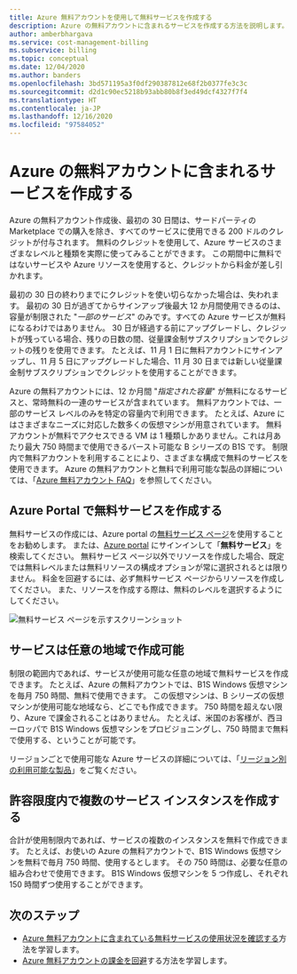 ```yaml
---
title: Azure 無料アカウントを使用して無料サービスを作成する
description: Azure の無料アカウントに含まれるサービスを作成する方法を説明します。 これらのサービスは、利用可能な任意のリージョンで作成できます。
author: amberbhargava
ms.service: cost-management-billing
ms.subservice: billing
ms.topic: conceptual
ms.date: 12/04/2020
ms.author: banders
ms.openlocfilehash: 3bd571195a3f0df290387812e68f2b0377fe3c3c
ms.sourcegitcommit: d2d1c90ec5218b93abb80b8f3ed49dcf4327f7f4
ms.translationtype: HT
ms.contentlocale: ja-JP
ms.lasthandoff: 12/16/2020
ms.locfileid: "97584052"
---
```

# <a name="create-services-included-with-azure-free-account"></a>Azure の無料アカウントに含まれるサービスを作成する

Azure の無料アカウント作成後、最初の 30 日間は、サードパーティの Marketplace での購入を除き、すべてのサービスに使用できる 200 ドルのクレジットが付与されます。 無料のクレジットを使用して、Azure サービスのさまざまなレベルと種類を実際に使ってみることができます。 この期間中に無料ではないサービスや Azure リソースを使用すると、クレジットから料金が差し引かれます。

最初の 30 日の終わりまでにクレジットを使い切らなかった場合は、失われます。 最初の 30 日が過ぎてからサインアップ後最大 12 か月間使用できるのは、容量が制限された "*一部のサービス*" のみです。すべての Azure サービスが無料になるわけではありません。 30 日が経過する前にアップグレードし、クレジットが残っている場合、残りの日数の間、従量課金制サブスクリプションでクレジットの残りを使用できます。 たとえば、11 月 1 日に無料アカウントにサインアップし、11 月 5 日にアップグレードした場合、11 月 30 日までは新しい従量課金制サブスクリプションでクレジットを使用することができます。 

Azure の無料アカウントには、12 か月間 "*指定された容量*" が無料になるサービスと、常時無料の一連のサービスが含まれています。 無料アカウントでは、一部のサービス レベルのみを特定の容量内で利用できます。 たとえば、Azure にはさまざまなニーズに対応した数多くの仮想マシンが用意されています。 無料アカウントが無料でアクセスできる VM は 1 種類しかありません。これは月あたり最大 750 時間まで使用できるバースト可能な B シリーズの B1S です。 制限内で無料アカウントを利用することにより、さまざまな構成で無料のサービスを使用できます。 Azure の無料アカウントと無料で利用可能な製品の詳細については、「[Azure 無料アカウント FAQ](https://azure.microsoft.com/free/free-account-faq/)」を参照してください。

## <a name="create-free-services-in-the-azure-portal"></a>Azure Portal で無料サービスを作成する

無料サービスの作成には、Azure portal の[無料サービス ページ](https://go.microsoft.com/fwlink/?linkid=859151)を使用することをお勧めします。 または、[Azure portal](https://portal.azure.com) にサインインして「**無料サービス**」を検索してください。 無料サービス ページ以外でリソースを作成した場合、既定では無料レベルまたは無料リソースの構成オプションが常に選択されるとは限りません。 料金を回避するには、必ず無料サービス ページからリソースを作成してください。 また、リソースを作成する際は、無料のレベルを選択するようにしてください。

![無料サービス ページを示すスクリーンショット](./media/create-free-services/billing-freeservices-grid.png)

## <a name="services-can-be-created-in-any-region"></a>サービスは任意の地域で作成可能

制限の範囲内であれば、サービスが使用可能な任意の地域で無料サービスを作成できます。 たとえば、Azure の無料アカウントでは、B1S Windows 仮想マシンを毎月 750 時間、無料で使用できます。 この仮想マシンは、B シリーズの仮想マシンが使用可能な地域なら、どこでも作成できます。 750 時間を超えない限り、Azure で課金されることはありません。 たとえば、米国のお客様が、西ヨーロッパで B1S Windows 仮想マシンをプロビジョニングし、750 時間まで無料で使用する、ということが可能です。

リージョンごとで使用可能な Azure サービスの詳細については、「[リージョン別の利用可能な製品](https://azure.microsoft.com/regions/services/)」をご覧ください。

## <a name="create-multiple-service-instances-in-allowed-limits"></a>許容限度内で複数のサービス インスタンスを作成する

合計が使用制限内であれば、サービスの複数のインスタンスを無料で作成できます。 たとえば、お使いの Azure の無料アカウントで、B1S Windows 仮想マシンを無料で毎月 750 時間、使用するとします。 その 750 時間は、必要な任意の組み合わせで使用できます。 B1S Windows 仮想マシンを 5 つ作成し、それぞれ 150 時間ずつ使用することができます。

## <a name="next-steps"></a>次のステップ

- [Azure 無料アカウントに含まれている無料サービスの使用状況を確認する](check-free-service-usage.md)方法を学習します。
- [Azure 無料アカウントの課金を回避](avoid-charges-free-account.md)する方法を学習します。
